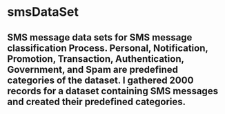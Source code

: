 # smsDataSet

## SMS message data sets for SMS message classification Process. Personal, Notification, Promotion, Transaction, Authentication, Government, and Spam are predefined categories of the dataset. I gathered 2000 records for a dataset containing SMS messages and created their predefined categories.
